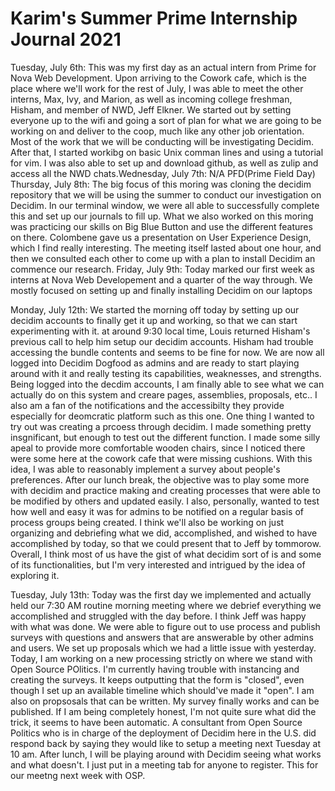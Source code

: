 
# Karim's Summer Prime Internship Journal 2021
Tuesday, July 6th: This was my first day as an actual intern from Prime for Nova Web Development. Upon arriving to the Cowork cafe, which is the place where we'll work for the rest of July, I was able to meet the other interns, Max, Ivy, and Marion, as well as incoming college freshman, Hisham, and member of NWD, Jeff Elkner. We started out by setting everyone up to the wifi and going a sort of plan for what we are going to be working on and deliver to the coop, much like any other job orientation. Most of the work that we will be conducting will be investigating Decidim. After that, I started workibg on basic Unix comman lines and using a tutorial for vim. I was also able to set up and download github, as well as zulip and access all the NWD chats.Wednesday, July 7th: N/A PFD(Prime Field Day)
Thursday, July 8th: The big focus of this moring was cloning the decidim repository that we will be using the summer to conduct our investigation on Decidim. In our terminal window, we were all able to successfully complete this and set up our journals to fill up. What we also worked on this moring was practicing our skills on Big Blue Button and use the different features on there. Colombene gave us a presentation on User Experience Design, which I find really interesting. The meeting itself lasted about one hour, and then we consulted each other to come up with a plan to install Decidim an commence our research. 
Friday, July 9th: Today marked our first week as interns at Nova Web Developement and a quarter of the way through. We mostly focused on setting up and finally installing Decidim on our laptops 

Monday, July 12th: We started the morning off today by setting up our decidim accounts to finally get it up and working, so that we can start experimenting with it. at around 9:30 local time, Louis returned Hisham's previous call to help him setup our decidim accounts. Hisham had trouble accessing the bundle contents and seems to be fine for now. We are now all logged into Decidim Dogfood as admins and are ready to start playing around with it and really testing its capabilities, weaknesses, and strengths. Being logged into the decdim accounts, I am finally able to see what we can actually do on this system and creare pages, assemblies, proposals, etc.. I also am a fan of the notifications and the accessibilty they provide especially for deomcratic platform such as this one. One thing I wanted to try out was creating a prcoess through decidim. I made something pretty insgnificant, but enough to test out the different function. I made some silly apeal to provide more comfortable wooden chairs, since I noticed there were some here at the cowork cafe that were missing cushions. With this idea, I was able to reasonably implement a survey about people's preferences. After our lunch break, the objective was to play some more with decidim and practice making and creating processes that were able to be modified by others and updated easily. I also, personally, wanted to test how well and easy it was for admins to be notified on a regular basis of process groups being created. I think we'll also be working on just organizing and debriefing what we did, accomplished, and wished to have accomplished by today, so that we could present that to Jeff by tommorow. Overall, I think most of us have the gist of what decidim sort of is and some of its functionalities, but I'm very interested and intrigued by the idea of exploring it.

Tuesday, July 13th: Today was the first day we implemented and actually held our 7:30 AM routine morning meeting where we debrief everything we accomplished and struggled with the day before. I think Jeff was happy with what was done. We were able to figure out to use process and publish surveys with questions and answers that are answerable by other admins and users. We set up proposals which we had a little issue with yesterday. Today, I am working on a new processing strictly on where we stand with Open Source POlitics. I'm currently having trouble with instancing and creating the surveys. It keeps outputting that the form is "closed", even though I set up an available timeline which should've made it "open". I am also on propsosals that can be written. My survey finally works and can be published. If I am being completely honest, I'm not quite sure what did the trick, it seems to have been automatic. A consultant from Open Source Politics who is in charge of the deployment of Decidim here in the U.S. did respond back by saying they would like to setup a meeting next Tuesday at 10 am. After lunch, I will be playing around with Decidim seeing what works and what doesn't. I just put in a meeting tab for anyone to register. This for our meetng next week with OSP.

